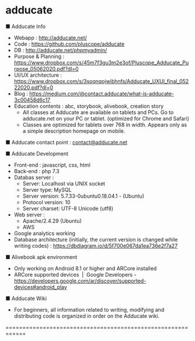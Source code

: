 # adducate


■ Adducate Info 
- Webapp : http://adducate.net/
- Code : https://github.com/pluscope/adducate
- DB : http://adducate.net/phpmyadmin/
- Purpose & Planning : https://www.dropbox.com/s/45m7f3gu3m2e3of/Pluscope_Adducate_Purpose_05062020.pdf?dl=0
- UI/UX architecture : https://www.dropbox.com/s/3soqnqojwibhnfs/Adducate_UXUI_final_05222020.pdf?dl=0
- Blog : https://medium.com/@contact.adducate/what-is-adducate-3c00458d6c17
- Education contents : abc, storybook, alivebook, creation story
     * All classes at Adducate are available on tablets and PCs. Go to adducate.net on your PC or tablet. (optimized for Chrome and Safari)
     * Classes are optimized for tablets over 768 in width. Appears only as a simple description homepage on mobile.

■ Adducate contact point
: contact@adducate.net

■ Adducate Development
- Front-end : javascript, css, html
- Back-end : php 7.3
- Databas server : 
    * Server: Localhost via UNIX socket
    * Server type: MySQL
    * Server version: 5.7.33-0ubuntu0.18.04.1 - (Ubuntu)
    * Protocol version: 10
    * Server charset: UTF-8 Unicode (utf8)
- Web server : 
    * Apache/2.4.29 (Ubuntu)
    * AWS
- Google analytics working
- Database architecture (initially, the current version is changed while writing codes) 
  : https://dbdiagram.io/d/5f700e067da1ea736e2f7a27

■ Alivebook apk environment
- Only working on Android 8.1 or higher and ARCore installed
- ARCore supported devices  |  Google Developers - https://developers.google.com/ar/discover/supported-devices#android_play

■ Adducate Wiki
- For beginners, all information related to writing, modifying and distributing code is organized in order on the Adducate wiki.

============================================================



